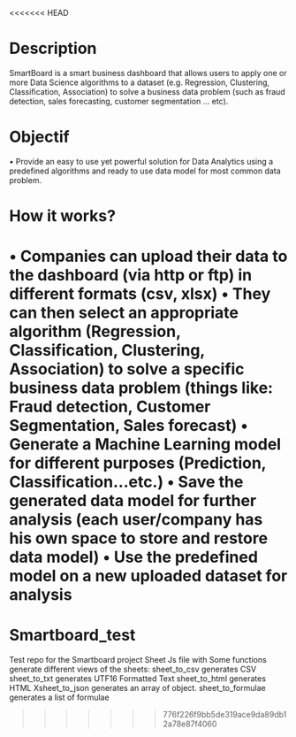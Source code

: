 <<<<<<< HEAD
# Description
SmartBoard is a smart business dashboard that allows users to apply one or more Data Science algorithms to a dataset (e.g. Regression, Clustering, Classification, Association) to solve a business data problem (such as fraud detection, sales forecasting, customer segmentation ... etc).
#	Objectif
•	Provide an easy to use yet powerful solution for Data Analytics using a predefined algorithms and ready to use data model  for most common data problem. 
#	How it works?
•	Companies can upload their data to the dashboard (via http or ftp) in different formats (csv, xlsx)
•	They can then select an appropriate algorithm (Regression, Classification, Clustering, Association) to solve a specific business data problem (things like: Fraud detection, Customer Segmentation, Sales forecast)
•	Generate a Machine Learning model for different purposes (Prediction, Classification…etc.)
•	Save the generated data model for further analysis (each user/company has his own space to store and restore data model)
•	Use the predefined model on a new uploaded dataset for analysis
=======
# Smartboard_test
Test repo for the Smartboard project
Sheet Js file 
with Some functions  generate different views of the sheets:
    sheet_to_csv generates CSV
    sheet_to_txt generates UTF16 Formatted Text
    sheet_to_html generates HTML
    Xsheet_to_json generates an array of object.
    sheet_to_formulae generates a list of formulae
>>>>>>> 776f226f9bb5de319ace9da89db12a78e87f4060
